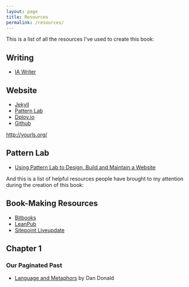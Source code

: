 ```yaml
---
layout: page
title: Resources
permalink: /resources/
---
```


This is a list of all the resources I've used to create this book:

## Writing
- [IA Writer](http://www.iawriter.com/mac/)

## Website
- [Jekyll](http://jekyllrb.com/)
- [Pattern Lab](http://patternlab.io/)
- [Dploy.io](http://dploy.io/)
- [Github](http://github.com)

http://yourls.org/

## Pattern Lab 
- [Using Pattern Lab to Design, Build and Maintain a Website](http://www.brianmuenzenmeyer.com/using-patternlab-to-design-build-and-maintain-a-website/)

And this is a list of helpful resources people have brought to my attention during the creation of this book:

## Book-Making Resources
- [Bitbooks](http://bitbooks.cc/)
- [LeanPub](https://leanpub.com/)
- [Sitepoint Liveupdate](https://learnable.com/liveupdate)


## Chapter 1
### Our Paginated Past
- [Language and Metaphors](http://breakthepage.com/from-edition/one/language-and-metaphors/) by Dan Donald